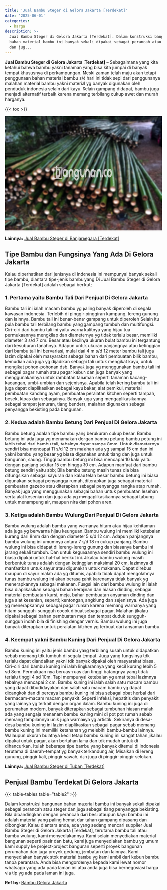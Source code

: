 ```yaml
---
title: 'Jual Bambu Steger di Gelora Jakarta [Terdekat]'
date: '2025-06-01'
categories:
  - harga
description: >-
  Jual Bambu Steger di Gelora Jakarta [Terdekat]. Dalam konstruksi bangunan
  bahan material bambu ini banyak sekali dipakai sebagai perancah atau steger
  dan jug...
---
```


**Jual Bambu Steger di Gelora Jakarta \[Terdekat\]** – Sebagaimana yang kita ketahui bahwa bambu yakni tanaman yang bisa kita jumpai di banyak tempat khususnya di perkampungan. Meski zaman telah maju akan tetapi penggunaan bahan material bambu s/d hari ini tidak sepi dari penggunanya malahan material bambu yakni material yg banyak digunakan oleh penduduk indonesia selain dari kayu. Selain gampang didapat, bambu juga menjadi alternatif terbaik karena memang terbilang cukup awet dan murah harganya.

{{< toc >}}

![Jual Bambu Steger di Gelora Jakarta [Terdekat]](/images/jual-bambu-tali-33.png)

**Lainnya:** [Jual Bambu Steger di Banjarnegara \[Terdekat\]](https://bambu.bangunan.co/jual-bambu-steger-di-banjarnegara-terdekat/)

## Tipe Bambu dan Fungsinya Yang Ada Di Gelora Jakarta

Kalau diperhatikan dari jenisnya di indonesia ini mempunyai banyak sekali tipe bambu, diantara tipe-jenis bambu yang Di Jual Bambu Steger di Gelora Jakarta \[Terdekat\] adalah sebagai berikut;

### 1\. Pertama yaitu Bambu Tali Dari Penjual Di Gelora Jakarta

Bambu tali ini ialah macam bambu yg paling banyak diperoleh di segala kawasan indonesia. Terlebih di pinggir-pinggiran kampung, lereng gunung dan lainnya. Bambu tali ini benar-benar gampang untuk diperoleh Selain itu pula bambu tali terbilang bambu yang gampang tumbuh dan multifungsi. Ciri-ciri dari bambu tali ini yaitu warna kulitnya yang hijau tua permukaannya mengkilap dan diameternya yg tidak terlalu besar, memiliki diameter 3 s/d 7 cm. Besar atau kecilnya ukuran bulat bambu ini tergantung dari kesuburan tanahnya. Adapun untuk ukuran panjangnya atau ketinggian dari bambu tali ini bervariasi, mulai dari 4 m s/d 12 meter bambu tali juga lazim dipakai oleh masyarakat sebagai bahan dari pembuatan bilik bambu, kemudian ada juga yg dijadikan sebagai tali untuk mengikat kayu, untuk mengikat pohon-pohonan dsb. Banyak juga yg menggunakan bambu tali ini sebagai pagar rumah atau pagar kebun dan juga banyak yang menggunakannya untuk rambatan tanaman seperti tanaman kacang-kacangan, umbi-umbian dan sejenisnya. Apabila telah kering bambu tali ini juga dapat diaplikasikan sebagai kayu bakar, alat pemikul, material pembuatan kandang ayam, pembuatan peralatan kitchen seperti tampah, besek, kipas dan sebagainya. Banyak juga yang mengaplikasikannya sebagai tempat jemuran, tiang bendera, malahan digunakan sebagai penyangga bekisting pada bangunan.

### 2\. Kedua adalah Bambu Betung Dari Penjual Di Gelora Jakarta

Bambu betung adalah tipe bambu yang berukuran cukup besar. Bambu betung ini ada juga yg menamakan dengan bambu petung bambu petung ini lebih tebal dari bambu tali, tebalnya dapat sampe 8mm. Untuk diameternya sendiri bisa mencapai 11 s/d 12 cm malahan ada yg sampai 15 cm dan ini yakni bambu yang besar yg biasa digunakan untuk tiang dan juga untuk bangunan, saung. Tinggi bambu betung ini bisa mencapai 10 kaki yaitu dengan panjang sekitar 15 cm hingga 30 cm. Adapun manfaat dari bambu betung sendiri yaitu sbb; Bila bambu betung masih tunas dia bisa difungsikan sebagai sayuran dan kalau telah besar bambu betung ini biasa digunakan sebagai penyangga rumah, diterapkan juga sebagai material pembuatan gazebo atau diterapkan sebagai penyangga rangka atap rumah. Banyak juga yang menggunakan sebagai bahan untuk pembuatan lesehan serta alat kesenian dan juga ada yg mengaplikasikannya sebagai tabung untuk menampung air, maupun nira dari pohon aren.

### 3\. Ketiga adalah Bambu Wulung Dari Penjual Di Gelora Jakarta

Bambu wulung adalah bambu yang warnanya hitam atau hijau kehitaman ada juga yg berwarna hijau keunguan. Bambu wulung ini memiliki ketebalan kurang dari 8mm dan dengan diameter 5 s/d 12 cm. Adapun panjangnya bambu wulung ini umumnya antara 7 s/d 18 m cukup panjang. Bambu wulung ini bisa didapat di lereng-lereng gunung dan biasanya bambu ini jarang sekali tumbuh. Dan untuk kegunaannya sendiri bambu wulung ini biasa dipakai untuk hal-hal berikut ini. Jikalau bambu wulung masih berbentuk tunas adalah dengan ketinggian maksimal 20 cm, lazimnya di manfaatkan untuk sayur atau digunakan untuk makanan. Dapat direbus maupun di sayur malah ada yg ditumis, apabila tidak dapat mengolahnya tunas bambu wulung ini akan berasa pahit karenanya tidak banyak yg menerapkannya sebagai makanan. Fungsi lain dari bambu wulung ini ialah bisa diaplikasikan sebagai bahan kerajinan dan hiasan dinding, sebagai material pembuatan kursi, meja, bahan pembuatan anyaman dinding dan juga alat kesenian, seperti; kentongan, angklung dan sejenisnya. Ada juga yg menerapkannya sebagai pagar rumah karena memang warnanya yang hitam sungguh-sungguh cocok dibuat sebagai pagar. Malahan jikalau dipakai sebagai bahan pembuatan meja dan tempat duduk sungguh-sungguh indah bila di finishing dengan vernis. Bambu wulung ini juga banyak diterapkan untuk peralatan kitchen yg terbuat dari anyaman bambu.

### 4\. Keempat yakni Bambu Kuning Dari Penjual Di Gelora Jakarta

Bambu kuning ini yaitu jenis bambu yang terbilang susah untuk didapatkan sebab memang tdk tumbuh di segala tempat. Juga yang fungsinya tdk terlalu dapat diandalkan yakni tdk banyak dipakai oleh masyarakat biasa. Ciri-ciri dari bambu kuning ini ialah lingkarannya yang kecil kurang lebih 5 sd 8cm. Permukaan nya beruas-ruas dan tinggi batangnya yang tidak terlalu tinggi 4 sd 10m. Tapi mempunyai ketebalan yg amat tebal lazimnya tebalnya mencapai 2 cm. Bambu kuning ini ialah salah satu macam bambu yang dapat dibudidayakan dan salah satu macam bambu yg dapat dicangkok dan di percaya bambu kuning ini bisa sebagai obat herbal dari bermacam-macam macam penyakit. Seperti infeksi, hepatitis dan penyakit yang lainnya yg terkait dengan organ dalam. Bambu kuning ini juga di perumahan modern, banyak diterapkan sebagai tumbuhan hiasan malah ada yang sengaja menanam bambu kuning mini di pot pot rumah sebab memang tampilannya unik juga warnanya yg artistik. Sekiranya di desa-desa bambu kuning ini lazim diaplikasikan sebagai pagar sebab memang bambu kuning ini memiliki ketahanan yg melebihi bambu-bambu lainnya. Walaupun ukuran bulatnya kecil tetapi bambu kuning ini sangat tahan jikalau dipakai untuk pagar, akan bertahan lama dan tdk mudah untuk di dihancurkan. Itulah beberapa tipe bambu yang banyak ditemui di indonesia terutama di daerah-tempat yg banyak terkandung air, Misalkan di lereng gunung, pinggir kali, pinggir sawah, dan juga di pinggir-pinggir selokan.

**Lainnya:** [Jual Bambu Steger di Tuban \[Terdekat\]](https://bambu.bangunan.co/jual-bambu-steger-di-tuban-terdekat/)

## Penjual Bambu Terdekat Di Gelora Jakarta

{{< table-tables table="table2" >}}

Dalam konstruksi bangunan bahan material bambu ini banyak sekali dipakai sebagai perancah atau steger dan juga sebagai tiang penyangga bekisting. Bila dibandingkan dengan perancah dari besi ataupun kayu bambu ini adalah material yang paling hemat dan tahan gampang dipasang dan dibongkar. Kalau diantara anda, ada yang sedang mencari supplier Jual Bambu Steger di Gelora Jakarta \[Terdekat\], terutama bambu tali atau bambu wulung, kami menyediakannya. Kami selain menyediakan material bangunan seperti pasir dan batu, kami juga menyediakan bambu yg umum kami supply ke project-project bangunan seperti proyek bangunan perumahan dan juga proyek gedung, jembatan dan lainnya. Kami menyediakan banyak stok material bambu yg kami ambil dari kebun bambu tanpa perantara. Anda bisa mengordernya kepada kami lewat nomor whatsapp yang ada pada laman ini atau anda juga bisa bernegosiasi harga via tlp yg ada pada laman ini juga.

**Ref by:** [Bambu Gelora Jakarta](https://id.wikipedia.org/wiki/Bambu)
